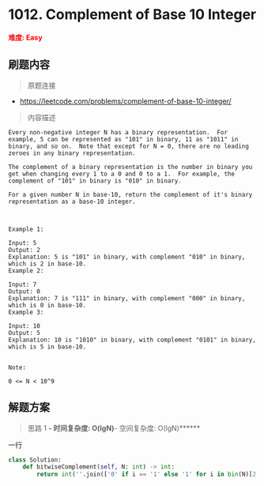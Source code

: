 # 1012. Complement of Base 10 Integer

**<font color=red>难度: Easy</font>**

## 刷题内容

> 原题连接

* https://leetcode.com/problems/complement-of-base-10-integer/

> 内容描述

```
Every non-negative integer N has a binary representation.  For example, 5 can be represented as "101" in binary, 11 as "1011" in binary, and so on.  Note that except for N = 0, there are no leading zeroes in any binary representation.

The complement of a binary representation is the number in binary you get when changing every 1 to a 0 and 0 to a 1.  For example, the complement of "101" in binary is "010" in binary.

For a given number N in base-10, return the complement of it's binary representation as a base-10 integer.

 

Example 1:

Input: 5
Output: 2
Explanation: 5 is "101" in binary, with complement "010" in binary, which is 2 in base-10.
Example 2:

Input: 7
Output: 0
Explanation: 7 is "111" in binary, with complement "000" in binary, which is 0 in base-10.
Example 3:

Input: 10
Output: 5
Explanation: 10 is "1010" in binary, with complement "0101" in binary, which is 5 in base-10.
 

Note:

0 <= N < 10^9
```

## 解题方案

> 思路 1
******- 时间复杂度: O(lgN)******- 空间复杂度: O(lgN)******

一行

```python
class Solution:
    def bitwiseComplement(self, N: int) -> int:
        return int(''.join(['0' if i == '1' else '1' for i in bin(N)[2:]]), 2)
```
